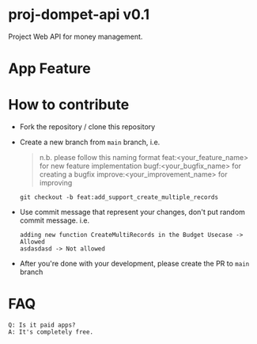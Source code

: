 # proj-dompet-api v0.1
Project Web API for money management.

# App Feature

# How to contribute

- Fork the repository / clone this repository
- Create a new branch from `main` branch, i.e.
    > n.b. please follow this naming format
    > feat:<your_feature_name> for new feature implementation
    > bugf:<your_bugfix_name> for creating a bugfix
    > improve:<your_improvement_name> for improving 

    ```
    git checkout -b feat:add_support_create_multiple_records
    ```
- Use commit message that represent your changes, don't put random commit message. i.e.
    ```
    adding new function CreateMultiRecords in the Budget Usecase -> Allowed
    asdasdasd -> Not allowed
    ```
- After you're done with your development, please create the PR to `main` branch

# FAQ

```
Q: Is it paid apps?
A: It's completely free.
```